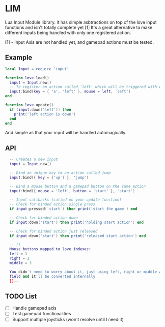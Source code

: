 # LIM

Lua Input Module library. It has simple asbtractions on top of the love input functions and isn't totally complete yet [1]
It's a great alternative to make different inputs being handled with only one registered action.

[1] - Input Axis are not handled yet, and gamepad actions must be tested.

## Example

```lua
local Input = require 'input'

function love.load()
  input = Input.new()
  -- To register an action called 'left' which will be triggered with A, left arrow or left mouse button
  input:bind(key = { 'a', 'left' }, mouse = left, 'left')
end

function love.update()
  if (input:down('left')) then
    print('left action is down')
  end
end
```

And simple as that your input will be handled automagically.

## API

```lua
  -- Creates a new input
  input = Input.new()

  -- Bind an unique key to an action called jump
  input:bind({ key = {'up'} }, 'jump')

  -- Bind a mouse button and a gamepad button on the same action
  input:bind({ mouse = 'left', button = 'start' }, 'start')

  -- Input callbacks (called on your update function)
  -- Check for binded action single press
  if input:pressed('start') then print('start the game') end

  -- Check for binded action down
  if input:down('start') then print('holding start action') end

  -- Check for binded action just released
  if input:down('start') then print('released start action') end

  -- [[
  Mouse buttons mapped to love indexes:
  left = 1
  right = 2
  middle = 3

  You didn't need to worry about it, just using left, right or middle and mouse's table
  field and it'll be converted internally
  ]]--
```

## TODO List

- [ ] Handle gamepad axis
- [ ] Test gamepad functionalities
- [ ] Support multiple joysticks (won't resolve until I need it)
